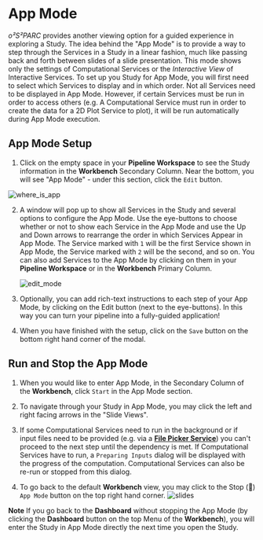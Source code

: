 # App Mode

*o²S²PARC* provides another viewing option for a guided experience in exploring a Study. The idea behind the "App Mode" is to provide a way to step through the Services in a Study in a linear fashion, much like passing back and forth between slides of a slide presentation. This mode shows only the settings of Computational Services or the *Interactive View* of Interactive Services. To set up you Study for App Mode, you will first need to select which Services to display and in which order. Not all Services need to be displayed in App Mode. However, if certain Services must be run in order to access others (e.g. A Computational Service must run in order to create the data for a 2D Plot Service to plot), it will be run automatically during App Mode execution.

## App Mode Setup
1. Click on the empty space in your **Pipeline Workspace** to see the Study information in the **Workbench** Secondary Column. Near the bottom, you will see "App Mode" - under this section, click the ```Edit``` button. 

![where_is_app](https://user-images.githubusercontent.com/18575092/207265209-0153d82e-7d31-4eab-a1b4-9b6037eac54f.gif)



2. A window will pop up to show all Services in the Study and several options to configure the App Mode. Use the eye-buttons to choose whether or not to show each Service in the App Mode and use the Up and Down arrows to rearrange the order in which Services Appear in App Mode. The Service marked with ```1``` will be the first Service shown in App Mode, the Service marked with ```2``` will be the second, and so on. 
You can also add Services to the App Mode by clicking on them in your **Pipeline Workspace** or in the **Workbench** Primary Column.

    ![edit_mode](https://user-images.githubusercontent.com/18575092/207265839-e45ff746-2bc4-430a-867f-cd56095d8778.png)


3. Optionally, you can add rich-text instructions to each step of your App Mode, by clicking on the Edit button (next to the eye-buttons). In this way you can turn your pipeline into a fully-guided application!

4. When you have finished with the setup, click on the ```Save``` button on the bottom right hand corner of the modal.
## Run and Stop the App Mode

1. When you would like to enter App Mode, in the Secondary Column of the **Workbench**, click ```Start``` in the App Mode section.

2. To navigate through your Study in App Mode, you may click the left and right facing arrows in the "Slide Views". 

3. If some Computational Services need to run in the background or if input files need to be provided (e.g. via a [**File Picker Service**](docs/study_setup/loading_data/loading_data.md)) you can't proceed to the next step until the dependency is met. If Computational Services have to run, a ```Preparing Inputs``` dialog will be displayed with the progress of the computation. Computational Services can also be re-run or stopped from this dialog.

4. To go back to the default **Workbench** view, you may click to the Stop (:black_square_button:) ``` App Mode``` button on the top right hand corner.
    ![slides](https://user-images.githubusercontent.com/18575092/207269198-e8f69cfe-3b77-494d-93bc-044d68ec4dfe.png)


**Note** If you go back to the **Dashboard** without stopping the App Mode (by clicking the **Dashboard** button on the top Menu of the **Workbench**), you will enter the Study in App Mode directly the next time you open the Study.

